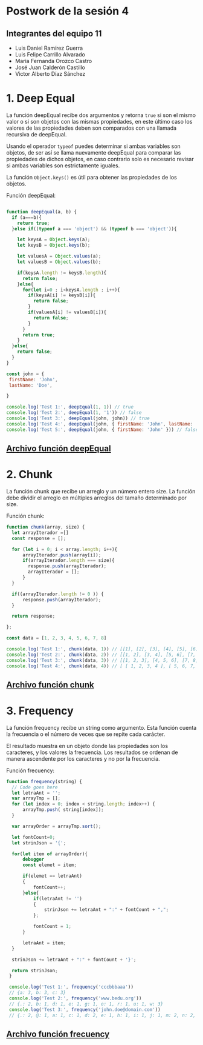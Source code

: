 # Postwork de la sesión 4

## Integrantes del equipo 11

- Luis Daniel Ramírez Guerra
- Luis Felipe Carrillo Alvarado
- Maria Fernanda Orozco Castro
- José Juan Calderón Castillo
- Victor Alberto Díaz Sánchez


# 1. Deep Equal
La función deepEqual recibe dos argumentos y retorna `true` si son el mismo valor o si son objetos con las mismas propiedades, en este último caso los valores de las propiedades deben son comparados con una
llamada recursiva de deepEqual.

Usando el operador `typeof` puedes determinar si ambas variables son objetos, de ser así se llama nuevamente deepEqual para comparar las propiedades de dichos objetos, en caso contrario solo es necesario revisar si ambas variables son estrictamente iguales.

La función `Object.keys()` es útil para obtener las propiedades de los objetos.

Función deepEqual:

```javascript

function deepEqual(a, b) {
  if (a===b){
    return true;
  }else if((typeof a === 'object') && (typeof b === 'object')){

    let keysA = Object.keys(a);
    let keysB = Object.keys(b);

    let valuesA = Object.values(a);
    let valuesB = Object.values(b);

    if(keysA.length != keysB.length){
      return false;
    }else{
      for(let i=0 ; i<keysA.length ; i++){
        if(keysA[i] != keysB[i]){
          return false;
        }
        if(valuesA[i] != valuesB[i]){
          return false;
        }
      }
      return true;
    }
  }else{
    return false;
  }
}

const john = {
 firstName: 'John',
 lastName: 'Doe',

}

console.log('Test 1:', deepEqual(1, 1)) // true
console.log('Test 2:', deepEqual(1, '1')) // false
console.log('Test 3:', deepEqual(john, john)) // true
console.log('Test 4:', deepEqual(john, { firstName: 'John', lastName: 'Doe'})) // true
console.log('Test 5:', deepEqual(john, { firstName: 'John' })) // false


```

## [Archivo función deepEqual](./deepEqual.js)



# 2. Chunk
La función chunk que recibe un arreglo y un número entero size. La función debe dividir el arreglo en múltiples arreglos del tamaño determinado por size.

Función chunk:

```javascript
function chunk(array, size) {
  let arrayIterador =[]
  const response = [];

  for (let i = 0; i < array.length; i++){
      arrayIterador.push(array[i]);
      if(arrayIterador.length === size){
        response.push(arrayIterador);
        arrayIterador = [];
      }
  }

  if((arrayIterador.length != 0 )) {
      response.push(arrayIterador);
  }

  return response;

};

const data = [1, 2, 3, 4, 5, 6, 7, 8]

console.log('Test 1:', chunk(data, 1)) // [[1], [2], [3], [4], [5], [6], [7], [8]]
console.log('Test 2:', chunk(data, 2)) // [[1, 2], [3, 4], [5, 6], [7, 8]]
console.log('Test 3:', chunk(data, 3)) // [[1, 2, 3], [4, 5, 6], [7, 8]]
console.log('Test 4:', chunk(data, 4)) // [ [ 1, 2, 3, 4 ], [ 5, 6, 7, 8 ] ]

```

## [Archivo función chunk](./chunk.js)



# 3. Frequency
La función frequency recibe un string como argumento. Esta función cuenta la frecuencia o el número de veces que se repite cada carácter.

El resultado muestra en un objeto donde las propiedades son los caracteres, y los valores la frecuencia. Los resultados se ordenan de manera ascendente por los caracteres y no por la frecuencia.

Función frecuency:

```javascript
function frequency(string) {
  // Code goes here
  let letraAnt = '';
  var arrayTmp = [];
  for (let index = 0; index < string.length; index++) {
      arrayTmp.push( string[index]);
  }

  var arrayOrder = arrayTmp.sort();

  let fontCount=0;
  let strinJson = '{';

  for(let item of arrayOrder){
      debugger
      const elemet = item;

      if(elemet == letraAnt)
      {
          fontCount++;
      }else{
          if(letraAnt != '')
          {
              strinJson += letraAnt + ":" + fontCount + ",";
          };

          fontCount = 1;
      }

      letraAnt = item;
  }

  strinJson += letraAnt + ":" + fontCount + '}';

  return strinJson;
 }

 console.log('Test 1:', frequency('cccbbbaaa'))
 // {a: 3, b: 3, c: 3}
 console.log('Test 2:', frequency('www.bedu.org'))
 // {.: 2, b: 1, d: 1, e: 1, g: 1, o: 1, r: 1, u: 1, w: 3}
 console.log('Test 3:', frequency('john.doe@domain.com'))
 // {.: 2, @: 1, a: 1, c: 1, d: 2, e: 1, h: 1, i: 1, j: 1, m: 2, n: 2, o: 4}


```
## [Archivo función frecuency](./ejercicio3.js)

<!-- Aqui va el resultado de la funcion -->



